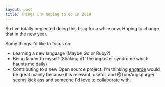 ```yaml
---
layout: post
title: Things I'm hoping to do in 2019
---
```


So I've totally neglected doing this blog for a while now. Hoping to change
that in the new year.

Some things I'd like to focus on:

- Learning a new language (Maybe Go or Ruby?)
- Being kinder to myself (Shaking off the imposter syndrome which haunts me daily)
- Contributing to a new Open source project. I'm thinking [engarde](https://github.com/TomAugspurger/engarde)
  would be great mainly because it is relevant, useful, and @TomAugspurger seems
  kick ass and someone I'd love to collaborate with.
